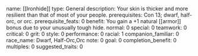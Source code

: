 name: [[Ironhide]]
type: General
description: Your skin is thicker and more resilient than that of most of your people.
prerequisites: Con 13; dwarf, half-orc, or orc.
prerequisite_feats: 0
benefit: You gain a +1 natural [[armor]] bonus due to your unusually tough hide.
normal: 0
special: 0
teamwork: 0
critical: 0
grit: 0
style: 0
performance: 0
racial: 1
companion_familiar: 0
race_name: Dwarf, Half-Orc,Orc
note: 0
goal: 0
completion_benefit: 0
multiples: 0
suggested_traits: 0
